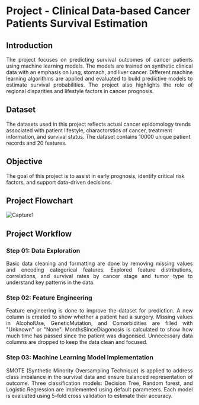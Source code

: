 # Project - Clinical Data-based Cancer Patients Survival Estimation

## Introduction
<p align="justify">
The project focuses on predicting survival outcomes of cancer patients using machine learning models. The models are trained on synthetic clinical data with an emphasis on lung, stomach, and liver cancer. Different machine learning algorithms are applied and evaluated to build predictive models to estimate survival probabilities. The project also highlights the role of regional disparities and lifestyle factors in cancer prognosis.

## Dataset
The datasets used in this project reflects actual cancer epidomology trends associated with patient lifestyle, charactorstics of cancer, treatment information, and survival status. The dataset contains 10000 unique patient records and 20 features. 
## Objective
The goal of this project is to assist in early prognosis, identify critical risk factors, and support data-driven decisions.
## Project Flowchart
![Capture1](https://github.com/user-attachments/assets/347cab9e-9b91-4cb5-9d60-caaefe84a1e1)
</p>

<p align="justify">
  
## Project Workflow
### Step 01: Data Exploration
<p align="justify">
Basic data cleaning and formatting are done by removing missing values and encoding categorical features. Explored feature distributions, correlations, and survival rates by cancer stage and tumor type to understand key patterns in the data.
</p>
  
### Step 02: Feature Engineering
<p align="justify">
Feature engineering is done to improve the dataset for prediction. A new column is created to show whether a patient had a surgery. Missing values in AlcoholUse, GeneticMutation, and Comorbidities are filled with "Unknown" or "None". MonthsSinceDiagonosis is calculated to show how much time has passed since the patient was diagonised. Unnecessary data columns are dropped to keep the data clean and focused.
</p>

### Step 03: Machine Learning Model Implementation
<p align="justify">
SMOTE (Synthetic Minority Oversampling Technique) is applied to address class imbalance in the survival data and ensure balanced representation of outcome. Three classification models: Decision Tree, Random forest, and Logistic Regression are implemented using default parameters. Each model is evaluated using 5-fold cross validation to estimate their accuracy.
</p>
